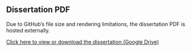 ## Dissertation PDF

Due to GitHub’s file size and rendering limitations, the dissertation PDF is hosted externally.

[Click here to view or download the dissertation (Google Drive)](https://drive.google.com/file/d/1dCUrtESFkNjwHx2Qs8Ov9_QBcIC8YnwL/view?usp=sharing)
